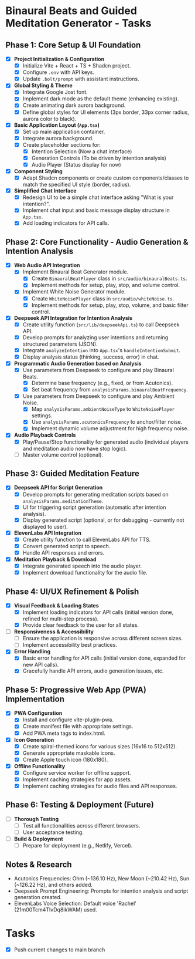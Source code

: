 # Binaural Beats and Guided Meditation Generator - Tasks

## Phase 1: Core Setup & UI Foundation

- [x] **Project Initialization & Configuration**
    - [x] Initialize Vite + React + TS + Shadcn project.
    - [x] Configure `.env` with API keys.
    - [x] Update `.bolt/prompt` with assistant instructions.
- [x] **Global Styling & Theme**
    - [x] Integrate Google Jost font.
    - [x] Implement dark mode as the default theme (enhancing existing).
    - [x] Create animating dark aurora background.
    - [x] Define global styles for UI elements (3px border, 33px corner radius, aurora color to black).
- [x] **Basic Application Layout (`App.tsx`)**
    - [x] Set up main application container.
    - [x] Integrate aurora background.
    - [x] Create placeholder sections for:
        - [x] Intention Selection (Now a chat interface)
        - [x] Generation Controls (To be driven by intention analysis)
        - [x] Audio Player (Status display for now)
- [x] **Component Styling**
    - [x] Adapt Shadcn components or create custom components/classes to match the specified UI style (border, radius).
- [x] **Simplified Chat Interface**
    - [x] Redesign UI to be a simple chat interface asking "What is your intention?".
    - [x] Implement chat input and basic message display structure in `App.tsx`.
    - [x] Add loading indicators for API calls.

## Phase 2: Core Functionality - Audio Generation & Intention Analysis

- [x] **Web Audio API Integration**
    - [x] Implement Binaural Beat Generator module.
        - [x] Create `BinauralBeatPlayer` class in `src/audio/binauralBeats.ts`.
        - [x] Implement methods for setup, play, stop, and volume control.
    - [x] Implement White Noise Generator module.
        - [x] Create `WhiteNoisePlayer` class in `src/audio/whiteNoise.ts`.
        - [x] Implement methods for setup, play, stop, volume, and basic filter control.
- [x] **Deepseek API Integration for Intention Analysis**
    - [x] Create utility function (`src/lib/deepseekApi.ts`) to call Deepseek API.
    - [x] Develop prompts for analyzing user intentions and returning structured parameters (JSON).
    - [x] Integrate `analyzeIntention` into `App.tsx`'s `handleIntentionSubmit`.
    - [x] Display analysis status (thinking, success, error) in chat.
- [x] **Programmatic Audio Generation based on Analysis**
    - [x] Use parameters from Deepseek to configure and play Binaural Beats.
        - [x] Determine base frequency (e.g., fixed, or from Acutonics).
        - [x] Set beat frequency from `analysisParams.binauralBeatFrequency`.
    - [x] Use parameters from Deepseek to configure and play Ambient Noise.
        - [x] Map `analysisParams.ambientNoiseType` to `WhiteNoisePlayer` settings.
        - [x] Use `analysisParams.acutonicsFrequency` to anchor/filter noise.
        - [x] Implement dynamic volume adjustment for high frequency noise.
- [x] **Audio Playback Controls**
    - [x] Play/Pause/Stop functionality for generated audio (individual players and meditation audio now have stop logic).
    - [ ] Master volume control (optional).

## Phase 3: Guided Meditation Feature

- [x] **Deepseek API for Script Generation**
    - [x] Develop prompts for generating meditation scripts based on `analysisParams.meditationTheme`.
    - [x] UI for triggering script generation (automatic after intention analysis).
    - [x] Display generated script (optional, or for debugging - currently not displayed to user).
- [x] **ElevenLabs API Integration**
    - [x] Create utility function to call ElevenLabs API for TTS.
    - [x] Convert generated script to speech.
    - [x] Handle API responses and errors.
- [x] **Meditation Playback & Download**
    - [x] Integrate generated speech into the audio player.
    - [x] Implement download functionality for the audio file.

## Phase 4: UI/UX Refinement & Polish

- [x] **Visual Feedback & Loading States**
    - [x] Implement loading indicators for API calls (initial version done, refined for multi-step process).
    - [x] Provide clear feedback to the user for all states.
- [ ] **Responsiveness & Accessibility**
    - [ ] Ensure the application is responsive across different screen sizes.
    - [ ] Implement accessibility best practices.
- [x] **Error Handling**
    - [x] Basic error handling for API calls (initial version done, expanded for new API calls).
    - [x] Gracefully handle API errors, audio generation issues, etc.

## Phase 5: Progressive Web App (PWA) Implementation

- [x] **PWA Configuration**
    - [x] Install and configure vite-plugin-pwa.
    - [x] Create manifest file with appropriate settings.
    - [x] Add PWA meta tags to index.html.
- [x] **Icon Generation**
    - [x] Create spiral-themed icons for various sizes (16x16 to 512x512).
    - [x] Generate appropriate maskable icons.
    - [x] Create Apple touch icon (180x180).
- [x] **Offline Functionality**
    - [x] Configure service worker for offline support.
    - [x] Implement caching strategies for app assets.
    - [x] Implement caching strategies for audio files and API responses.

## Phase 6: Testing & Deployment (Future)

- [ ] **Thorough Testing**
    - [ ] Test all functionalities across different browsers.
    - [ ] User acceptance testing.
- [ ] **Build & Deployment**
    - [ ] Prepare for deployment (e.g., Netlify, Vercel).

## Notes & Research
- Acutonics Frequencies: Ohm (~136.10 Hz), New Moon (~210.42 Hz), Sun (~126.22 Hz), and others added.
- Deepseek Prompt Engineering: Prompts for intention analysis and script generation created.
- ElevenLabs Voice Selection: Default voice 'Rachel' (21m00Tcm4TlvDq8ikWAM) used.

# Tasks

- [x] Push current changes to main branch